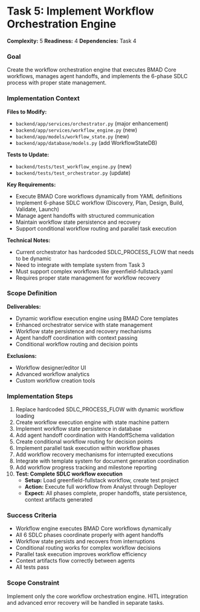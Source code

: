 # Task 5: Implement Workflow Orchestration Engine

**Complexity:** 5
**Readiness:** 4
**Dependencies:** Task 4

### Goal

Create the workflow orchestration engine that executes BMAD Core workflows, manages agent handoffs, and implements the 6-phase SDLC process with proper state management.

### Implementation Context

**Files to Modify:**

- `backend/app/services/orchestrator.py` (major enhancement)
- `backend/app/services/workflow_engine.py` (new)
- `backend/app/models/workflow_state.py` (new)
- `backend/app/database/models.py` (add WorkflowStateDB)

**Tests to Update:**

- `backend/tests/test_workflow_engine.py` (new)
- `backend/tests/test_orchestrator.py` (update)

**Key Requirements:**

- Execute BMAD Core workflows dynamically from YAML definitions
- Implement 6-phase SDLC workflow (Discovery, Plan, Design, Build, Validate, Launch)
- Manage agent handoffs with structured communication
- Maintain workflow state persistence and recovery
- Support conditional workflow routing and parallel task execution

**Technical Notes:**

- Current orchestrator has hardcoded SDLC_PROCESS_FLOW that needs to be dynamic
- Need to integrate with template system from Task 3
- Must support complex workflows like greenfield-fullstack.yaml
- Requires proper state management for workflow recovery

### Scope Definition

**Deliverables:**

- Dynamic workflow execution engine using BMAD Core templates
- Enhanced orchestrator service with state management
- Workflow state persistence and recovery mechanisms
- Agent handoff coordination with context passing
- Conditional workflow routing and decision points

**Exclusions:**

- Workflow designer/editor UI
- Advanced workflow analytics
- Custom workflow creation tools

### Implementation Steps

1. Replace hardcoded SDLC_PROCESS_FLOW with dynamic workflow loading
2. Create workflow execution engine with state machine pattern
3. Implement workflow state persistence in database
4. Add agent handoff coordination with HandoffSchema validation
5. Create conditional workflow routing for decision points
6. Implement parallel task execution within workflow phases
7. Add workflow recovery mechanisms for interrupted executions
8. Integrate with template system for document generation coordination
9. Add workflow progress tracking and milestone reporting
10. **Test: Complete SDLC workflow execution**
    - **Setup:** Load greenfield-fullstack workflow, create test project
    - **Action:** Execute full workflow from Analyst through Deployer
    - **Expect:** All phases complete, proper handoffs, state persistence, context artifacts generated

### Success Criteria

- Workflow engine executes BMAD Core workflows dynamically
- All 6 SDLC phases coordinate properly with agent handoffs
- Workflow state persists and recovers from interruptions
- Conditional routing works for complex workflow decisions
- Parallel task execution improves workflow efficiency
- Context artifacts flow correctly between agents
- All tests pass

### Scope Constraint

Implement only the core workflow orchestration engine. HITL integration and advanced error recovery will be handled in separate tasks.
